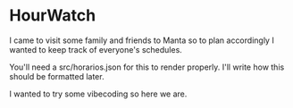 # HourWatch

I came to visit some family and friends to Manta so to plan accordingly I wanted to keep track of everyone's schedules.

You'll need a src/horarios.json for this to render properly. I'll write how this should be formatted later.

I wanted to try some vibecoding so here we are.